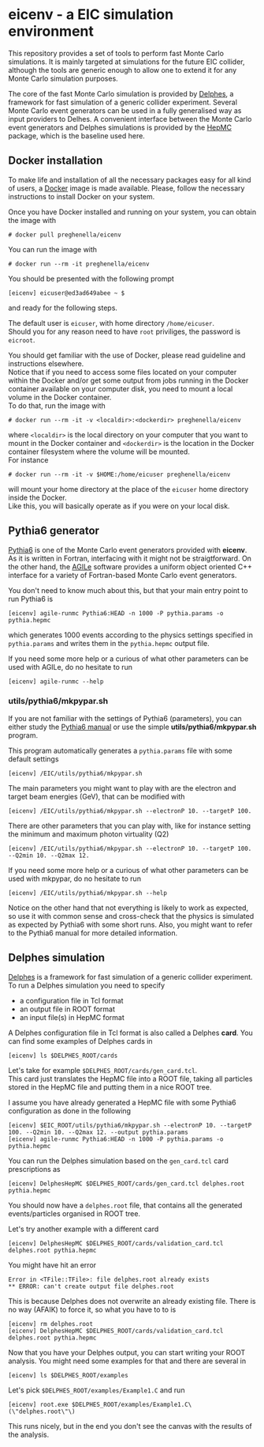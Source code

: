 # eicenv - a EIC simulation environment

This repository provides a set of tools to perform fast Monte Carlo simulations.
It is mainly targeted at simulations for the future EIC collider, although the tools are generic enough to allow one to extend it for any Monte Carlo simulation purposes.

The core of the fast Monte Carlo simulation is provided by [Delphes](https://cp3.irmp.ucl.ac.be/projects/delphes), a framework for fast simulation of a generic collider experiment. Several Monte Carlo event generators can be used in a fully generalised way as input providers to Delhes. A convenient interface between the Monte Carlo event generators and Delphes simulations is provided by the [HepMC](http://hepmc.web.cern.ch/hepmc/index.html) package, which is the baseline used here.

## Docker installation

To make life and installation of all the necessary packages easy for all kind of users, a [Docker](https://www.docker.com/) image is made available. Please, follow the necessary instructions to install Docker on your system.

Once you have Docker installed and running on your system, you can obtain the image with  
```
# docker pull preghenella/eicenv
```

You can run the image with  
```
# docker run --rm -it preghenella/eicenv
```

You should be presented with the following prompt  
```
[eicenv] eicuser@ed3ad649abee ~ $
```
and ready for the following steps.  

The default user is `eicuser`, with home directory `/home/eicuser`.  
Should you for any reason need to have `root` priviliges, the password is `eicroot`.  

You should get familiar with the use of Docker, please read guideline and instructions elsewhere.  
Notice that if you need to access some files located on your computer within the Docker and/or get some output from jobs running in the Docker container available on your computer disk, you need to mount a local volume in the Docker container.  
To do that, run the image with  
```
# docker run --rm -it -v <localdir>:<dockerdir> preghenella/eicenv
```
where `<localdir>` is the local directory on your computer that you want to mount in the Docker container and `<dockerdir>` is the location in the Docker container filesystem where the volume will be mounted.  
For instance  
```
# docker run --rm -it -v $HOME:/home/eicuser preghenella/eicenv
```
will mount your home directory at the place of the `eicuser` home directory inside the Docker.  
Like this, you will basically operate as if you were on your local disk.

## Pythia6 generator

[Pythia6](https://pythiasix.hepforge.org/) is one of the Monte Carlo event generators provided with **eicenv**. As it is written in Fortran, interfacing with it might not be straigtforward. On the other hand, the [AGILe](https://agile.hepforge.org/) software provides a uniform object oriented C++ interface for a variety of Fortran-based Monte Carlo event generators.

You don't need to know much about this, but that your main entry point to run Pythia6 is  
```
[eicenv] agile-runmc Pythia6:HEAD -n 1000 -P pythia.params -o pythia.hepmc
```
which generates 1000 events according to the physics settings specified in `pythia.params` and writes them in the `pythia.hepmc` output file.

If you need some more help or a curious of what other parameters can be used with AGILe, do no hesitate to run  
```
[eicenv] agile-runmc --help
```

### utils/pythia6/mkpypar.sh

If you are not familiar with the settings of Pythia6 (parameters), you can either study the [Pythia6 manual](https://arxiv.org/abs/hep-ph/0603175) or use the simple **utils/pythia6/mkpypar.sh** program.

This program automatically generates a `pythia.params` file with some default settings  
```
[eicenv] /EIC/utils/pythia6/mkpypar.sh
```

The main parameters you might want to play with are the electron and target beam energies (GeV), that can be modified with  
```
[eicenv] /EIC/utils/pythia6/mkpypar.sh --electronP 10. --targetP 100.
```

There are other parameters that you can play with, like for instance setting the minimum and maximum photon virtuality (Q2)  
```
[eicenv] /EIC/utils/pythia6/mkpypar.sh --electronP 10. --targetP 100. --Q2min 10. --Q2max 12.
```

If you need some more help or a curious of what other parameters can be used with mkpypar, do no hesitate to run  
```
[eicenv] /EIC/utils/pythia6/mkpypar.sh --help
```

Notice on the other hand that not everything is likely to work as expected, so use it with common sense and cross-check that the physics is simulated as expected by Pythia6 with some short runs. Also, you might want to refer to the Pythia6 manual for more detailed information.

## Delphes simulation

[Delphes](https://cp3.irmp.ucl.ac.be/projects/delphes) is a framework for fast simulation of a generic collider experiment. To run a Delphes simulation you need to specify
* a configuration file in Tcl format
* an output file in ROOT format
* an input file(s) in HepMC format

A Delphes configuration file in Tcl format is also called a Delphes **card**. You can find some examples of Delphes cards in  
```
[eicenv] ls $DELPHES_ROOT/cards
```

Let's take for example `$DELPHES_ROOT/cards/gen_card.tcl`.  
This card just translates the HepMC file into a ROOT file, taking all particles stored in the HepMC file and putting them in a nice ROOT tree.

I assume you have already generated a HepMC file with some Pythia6 configuration as done in the following  
```
[eicenv] $EIC_ROOT/utils/pythia6/mkpypar.sh --electronP 10. --targetP 100. --Q2min 10. --Q2max 12. --output pythia.params
[eicenv] agile-runmc Pythia6:HEAD -n 1000 -P pythia.params -o pythia.hepmc
```

You can run the Delphes simulation based on the `gen_card.tcl` card prescriptions as  
```
[eicenv] DelphesHepMC $DELPHES_ROOT/cards/gen_card.tcl delphes.root pythia.hepmc
```

You should now have a `delphes.root` file, that contains all the generated events/particles organised in ROOT tree.  

Let's try another example with a different card  
```
[eicenv] DelphesHepMC $DELPHES_ROOT/cards/validation_card.tcl delphes.root pythia.hepmc
```

You might have hit an error  
```
Error in <TFile::TFile>: file delphes.root already exists  
** ERROR: can't create output file delphes.root
```

This is because Delphes does not overwrite an already existing file. There is no way (AFAIK) to force it, so what you have to to is
```
[eicenv] rm delphes.root
[eicenv] DelphesHepMC $DELPHES_ROOT/cards/validation_card.tcl delphes.root pythia.hepmc
```

Now that you have your Delphes output, you can start writing your ROOT analysis. You might need some examples for that and there are several in 
```
[eicenv] ls $DELPHES_ROOT/examples
```

Let's pick `$DELPHES_ROOT/examples/Example1.C` and run
```
[eicenv] root.exe $DELPHES_ROOT/examples/Example1.C\(\"delphes.root\"\)
```

This runs nicely, but in the end you don't see the canvas with the results of the analysis. 
